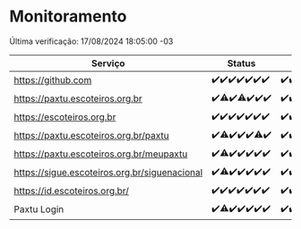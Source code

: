 # Monitoramento

Última verificação: 17/08/2024 18:05:00 -03

|Serviço|Status|Últimas 24h|
|---|---|---|
|https://github.com|<span title="2024-08-10: OK=24">✔️</span><span title="2024-08-11: OK=23">✔️</span><span title="2024-08-12: OK=23">✔️</span><span title="2024-08-13: OK=23">✔️</span><span title="2024-08-14: OK=23">✔️</span><span title="2024-08-15: OK=24">✔️</span><span title="2024-08-16: OK=21">✔️</span>|<span title="16/08/2024 18:07:00 -03 : 200">✔️</span><span title="16/08/2024 19:07:00 -03 : 200">✔️</span><span title="16/08/2024 20:08:00 -03 : 200">✔️</span><span title="16/08/2024 21:34:00 -03 : 200">✔️</span><span title="16/08/2024 22:56:00 -03 : 200">✔️</span><span title="16/08/2024 23:28:00 -03 : 200">✔️</span><span title="17/08/2024 00:07:00 -03 : 200">✔️</span><span title="17/08/2024 01:09:00 -03 : 200">✔️</span><span title="17/08/2024 02:07:00 -03 : 200">✔️</span><span title="17/08/2024 03:09:00 -03 : 200">✔️</span><span title="17/08/2024 04:06:00 -03 : 200">✔️</span><span title="17/08/2024 05:09:00 -03 : 200">✔️</span><span title="17/08/2024 06:06:00 -03 : 200">✔️</span><span title="17/08/2024 07:07:00 -03 : 200">✔️</span><span title="17/08/2024 08:04:00 -03 : 200">✔️</span><span title="17/08/2024 09:11:00 -03 : 200">✔️</span><span title="17/08/2024 10:07:00 -03 : 200">✔️</span><span title="17/08/2024 11:07:00 -03 : 200">✔️</span><span title="17/08/2024 12:06:00 -03 : 200">✔️</span><span title="17/08/2024 13:08:00 -03 : 200">✔️</span><span title="17/08/2024 14:04:00 -03 : 200">✔️</span><span title="17/08/2024 15:08:00 -03 : 200">✔️</span><span title="17/08/2024 16:06:00 -03 : 200">✔️</span><span title="17/08/2024 17:08:00 -03 : 200">✔️</span><span title="17/08/2024 18:05:00 -03 : 200">✔️</span>|
|https://paxtu.escoteiros.org.br|<span title="2024-08-10: OK=24">✔️</span><span title="2024-08-11: OK=22, Falhas=1">⚠️</span><span title="2024-08-12: OK=23">✔️</span><span title="2024-08-13: OK=22, Falhas=1">⚠️</span><span title="2024-08-14: OK=23">✔️</span><span title="2024-08-15: OK=24">✔️</span><span title="2024-08-16: OK=21">✔️</span>|<span title="16/08/2024 18:07:00 -03 : 200">✔️</span><span title="16/08/2024 19:07:00 -03 : 200">✔️</span><span title="16/08/2024 20:08:00 -03 : 200">✔️</span><span title="16/08/2024 21:34:00 -03 : 200">✔️</span><span title="16/08/2024 22:56:00 -03 : 200">✔️</span><span title="16/08/2024 23:28:00 -03 : 200">✔️</span><span title="17/08/2024 00:07:00 -03 : 200">✔️</span><span title="17/08/2024 01:09:00 -03 : 200">✔️</span><span title="17/08/2024 02:07:00 -03 : 200">✔️</span><span title="17/08/2024 03:09:00 -03 : 200">✔️</span><span title="17/08/2024 04:06:00 -03 : 200">✔️</span><span title="17/08/2024 05:09:00 -03 : 200">✔️</span><span title="17/08/2024 06:06:00 -03 : 200">✔️</span><span title="17/08/2024 07:07:00 -03 : 200">✔️</span><span title="17/08/2024 08:04:00 -03 : 200">✔️</span><span title="17/08/2024 09:11:00 -03 : 200">✔️</span><span title="17/08/2024 10:07:00 -03 : 200">✔️</span><span title="17/08/2024 11:07:00 -03 : 200">✔️</span><span title="17/08/2024 12:06:00 -03 : 200">✔️</span><span title="17/08/2024 13:08:00 -03 : 200">✔️</span><span title="17/08/2024 14:04:00 -03 : 200">✔️</span><span title="17/08/2024 15:08:00 -03 : 200">✔️</span><span title="17/08/2024 16:06:00 -03 : 200">✔️</span><span title="17/08/2024 17:08:00 -03 : 200">✔️</span><span title="17/08/2024 18:05:00 -03 : 200">✔️</span>|
|https://escoteiros.org.br|<span title="2024-08-10: OK=24">✔️</span><span title="2024-08-11: OK=23">✔️</span><span title="2024-08-12: OK=23">✔️</span><span title="2024-08-13: OK=23">✔️</span><span title="2024-08-14: OK=23">✔️</span><span title="2024-08-15: OK=24">✔️</span><span title="2024-08-16: OK=21">✔️</span>|<span title="16/08/2024 18:07:00 -03 : 200">✔️</span><span title="16/08/2024 19:07:00 -03 : 200">✔️</span><span title="16/08/2024 20:08:00 -03 : 200">✔️</span><span title="16/08/2024 21:34:00 -03 : 200">✔️</span><span title="16/08/2024 22:56:00 -03 : 200">✔️</span><span title="16/08/2024 23:28:00 -03 : 200">✔️</span><span title="17/08/2024 00:07:00 -03 : 200">✔️</span><span title="17/08/2024 01:09:00 -03 : 200">✔️</span><span title="17/08/2024 02:07:00 -03 : 200">✔️</span><span title="17/08/2024 03:09:00 -03 : 200">✔️</span><span title="17/08/2024 04:06:00 -03 : 200">✔️</span><span title="17/08/2024 05:09:00 -03 : 200">✔️</span><span title="17/08/2024 06:06:00 -03 : 200">✔️</span><span title="17/08/2024 07:07:00 -03 : 200">✔️</span><span title="17/08/2024 08:04:00 -03 : 200">✔️</span><span title="17/08/2024 09:11:00 -03 : 200">✔️</span><span title="17/08/2024 10:07:00 -03 : 200">✔️</span><span title="17/08/2024 11:07:00 -03 : 200">✔️</span><span title="17/08/2024 12:06:00 -03 : 200">✔️</span><span title="17/08/2024 13:08:00 -03 : 200">✔️</span><span title="17/08/2024 14:04:00 -03 : 200">✔️</span><span title="17/08/2024 15:08:00 -03 : 200">✔️</span><span title="17/08/2024 16:06:00 -03 : 200">✔️</span><span title="17/08/2024 17:08:00 -03 : 200">✔️</span><span title="17/08/2024 18:05:00 -03 : 200">✔️</span>|
|https://paxtu.escoteiros.org.br/paxtu|<span title="2024-08-10: OK=24">✔️</span><span title="2024-08-11: OK=22, Falhas=1">⚠️</span><span title="2024-08-12: OK=23">✔️</span><span title="2024-08-13: OK=23">✔️</span><span title="2024-08-14: OK=23">✔️</span><span title="2024-08-15: OK=23, Falhas=1">⚠️</span><span title="2024-08-16: OK=21">✔️</span>|<span title="16/08/2024 18:07:00 -03 : 200">✔️</span><span title="16/08/2024 19:07:00 -03 : 200">✔️</span><span title="16/08/2024 20:08:00 -03 : 200">✔️</span><span title="16/08/2024 21:34:00 -03 : 0">❌</span><span title="16/08/2024 22:56:00 -03 : 200">✔️</span><span title="16/08/2024 23:28:00 -03 : 200">✔️</span><span title="17/08/2024 00:07:00 -03 : 200">✔️</span><span title="17/08/2024 01:09:00 -03 : 200">✔️</span><span title="17/08/2024 02:08:00 -03 : 200">✔️</span><span title="17/08/2024 03:09:00 -03 : 200">✔️</span><span title="17/08/2024 04:06:00 -03 : 200">✔️</span><span title="17/08/2024 05:09:00 -03 : 200">✔️</span><span title="17/08/2024 06:06:00 -03 : 200">✔️</span><span title="17/08/2024 07:07:00 -03 : 200">✔️</span><span title="17/08/2024 08:04:00 -03 : 200">✔️</span><span title="17/08/2024 09:11:00 -03 : 200">✔️</span><span title="17/08/2024 10:07:00 -03 : 200">✔️</span><span title="17/08/2024 11:07:00 -03 : 200">✔️</span><span title="17/08/2024 12:06:00 -03 : 200">✔️</span><span title="17/08/2024 13:08:00 -03 : 200">✔️</span><span title="17/08/2024 14:04:00 -03 : 200">✔️</span><span title="17/08/2024 15:08:00 -03 : 200">✔️</span><span title="17/08/2024 16:06:00 -03 : 200">✔️</span><span title="17/08/2024 17:08:00 -03 : 200">✔️</span><span title="17/08/2024 18:05:00 -03 : 200">✔️</span>|
|https://paxtu.escoteiros.org.br/meupaxtu|<span title="2024-08-10: OK=24">✔️</span><span title="2024-08-11: OK=22, Falhas=1">⚠️</span><span title="2024-08-12: OK=23">✔️</span><span title="2024-08-13: OK=23">✔️</span><span title="2024-08-14: OK=23">✔️</span><span title="2024-08-15: OK=24">✔️</span><span title="2024-08-16: OK=21">✔️</span>|<span title="16/08/2024 18:07:00 -03 : 200">✔️</span><span title="16/08/2024 19:07:00 -03 : 200">✔️</span><span title="16/08/2024 20:08:00 -03 : 200">✔️</span><span title="16/08/2024 21:34:00 -03 : 200">✔️</span><span title="16/08/2024 22:56:00 -03 : 200">✔️</span><span title="16/08/2024 23:28:00 -03 : 200">✔️</span><span title="17/08/2024 00:07:00 -03 : 200">✔️</span><span title="17/08/2024 01:09:00 -03 : 200">✔️</span><span title="17/08/2024 02:08:00 -03 : 200">✔️</span><span title="17/08/2024 03:09:00 -03 : 200">✔️</span><span title="17/08/2024 04:06:00 -03 : 200">✔️</span><span title="17/08/2024 05:09:00 -03 : 200">✔️</span><span title="17/08/2024 06:06:00 -03 : 200">✔️</span><span title="17/08/2024 07:07:00 -03 : 200">✔️</span><span title="17/08/2024 08:04:00 -03 : 200">✔️</span><span title="17/08/2024 09:11:00 -03 : 200">✔️</span><span title="17/08/2024 10:08:00 -03 : 200">✔️</span><span title="17/08/2024 11:07:00 -03 : 200">✔️</span><span title="17/08/2024 12:06:00 -03 : 200">✔️</span><span title="17/08/2024 13:08:00 -03 : 200">✔️</span><span title="17/08/2024 14:04:00 -03 : 200">✔️</span><span title="17/08/2024 15:08:00 -03 : 200">✔️</span><span title="17/08/2024 16:06:00 -03 : 200">✔️</span><span title="17/08/2024 17:08:00 -03 : 200">✔️</span><span title="17/08/2024 18:05:00 -03 : 200">✔️</span>|
|https://sigue.escoteiros.org.br/siguenacional|<span title="2024-08-10: OK=24">✔️</span><span title="2024-08-11: OK=22, Falhas=1">⚠️</span><span title="2024-08-12: OK=23">✔️</span><span title="2024-08-13: OK=23">✔️</span><span title="2024-08-14: OK=23">✔️</span><span title="2024-08-15: OK=24">✔️</span><span title="2024-08-16: OK=21">✔️</span>|<span title="16/08/2024 18:07:00 -03 : 200">✔️</span><span title="16/08/2024 19:07:00 -03 : 200">✔️</span><span title="16/08/2024 20:08:00 -03 : 200">✔️</span><span title="16/08/2024 21:34:00 -03 : 200">✔️</span><span title="16/08/2024 22:56:00 -03 : 200">✔️</span><span title="16/08/2024 23:28:00 -03 : 200">✔️</span><span title="17/08/2024 00:07:00 -03 : 200">✔️</span><span title="17/08/2024 01:09:00 -03 : 200">✔️</span><span title="17/08/2024 02:08:00 -03 : 200">✔️</span><span title="17/08/2024 03:09:00 -03 : 200">✔️</span><span title="17/08/2024 04:06:00 -03 : 200">✔️</span><span title="17/08/2024 05:09:00 -03 : 200">✔️</span><span title="17/08/2024 06:06:00 -03 : 200">✔️</span><span title="17/08/2024 07:07:00 -03 : 200">✔️</span><span title="17/08/2024 08:04:00 -03 : 200">✔️</span><span title="17/08/2024 09:11:00 -03 : 200">✔️</span><span title="17/08/2024 10:08:00 -03 : 200">✔️</span><span title="17/08/2024 11:07:00 -03 : 200">✔️</span><span title="17/08/2024 12:06:00 -03 : 200">✔️</span><span title="17/08/2024 13:08:00 -03 : 200">✔️</span><span title="17/08/2024 14:04:00 -03 : 200">✔️</span><span title="17/08/2024 15:08:00 -03 : 200">✔️</span><span title="17/08/2024 16:06:00 -03 : 200">✔️</span><span title="17/08/2024 17:08:00 -03 : 200">✔️</span><span title="17/08/2024 18:05:00 -03 : 200">✔️</span>|
|https://id.escoteiros.org.br/|<span title="2024-08-10: OK=24">✔️</span><span title="2024-08-11: OK=23">✔️</span><span title="2024-08-12: OK=23">✔️</span><span title="2024-08-13: OK=23">✔️</span><span title="2024-08-14: OK=23">✔️</span><span title="2024-08-15: OK=24">✔️</span><span title="2024-08-16: OK=21">✔️</span>|<span title="16/08/2024 18:07:00 -03 : 200">✔️</span><span title="16/08/2024 19:07:00 -03 : 200">✔️</span><span title="16/08/2024 20:08:00 -03 : 200">✔️</span><span title="16/08/2024 21:34:00 -03 : 200">✔️</span><span title="16/08/2024 22:56:00 -03 : 200">✔️</span><span title="16/08/2024 23:28:00 -03 : 200">✔️</span><span title="17/08/2024 00:07:00 -03 : 200">✔️</span><span title="17/08/2024 01:09:00 -03 : 200">✔️</span><span title="17/08/2024 02:08:00 -03 : 200">✔️</span><span title="17/08/2024 03:09:00 -03 : 200">✔️</span><span title="17/08/2024 04:06:00 -03 : 200">✔️</span><span title="17/08/2024 05:09:00 -03 : 200">✔️</span><span title="17/08/2024 06:06:00 -03 : 200">✔️</span><span title="17/08/2024 07:07:00 -03 : 200">✔️</span><span title="17/08/2024 08:04:00 -03 : 200">✔️</span><span title="17/08/2024 09:11:00 -03 : 200">✔️</span><span title="17/08/2024 10:08:00 -03 : 200">✔️</span><span title="17/08/2024 11:07:00 -03 : 200">✔️</span><span title="17/08/2024 12:06:00 -03 : 200">✔️</span><span title="17/08/2024 13:08:00 -03 : 200">✔️</span><span title="17/08/2024 14:04:00 -03 : 200">✔️</span><span title="17/08/2024 15:08:00 -03 : 200">✔️</span><span title="17/08/2024 16:06:00 -03 : 200">✔️</span><span title="17/08/2024 17:08:00 -03 : 200">✔️</span><span title="17/08/2024 18:05:00 -03 : 200">✔️</span>|
|Paxtu Login|<span title="2024-08-10: OK=24">✔️</span><span title="2024-08-11: OK=22, Falhas=1">⚠️</span><span title="2024-08-12: OK=23">✔️</span><span title="2024-08-13: OK=23">✔️</span><span title="2024-08-14: OK=23">✔️</span><span title="2024-08-15: OK=24">✔️</span><span title="2024-08-16: OK=21">✔️</span>|<span title="16/08/2024 18:07:00 -03 : 200">✔️</span><span title="16/08/2024 19:07:00 -03 : 200">✔️</span><span title="16/08/2024 20:08:00 -03 : 200">✔️</span><span title="16/08/2024 21:34:00 -03 : 200">✔️</span><span title="16/08/2024 22:56:00 -03 : 200">✔️</span><span title="16/08/2024 23:28:00 -03 : 200">✔️</span><span title="17/08/2024 00:07:00 -03 : 200">✔️</span><span title="17/08/2024 01:09:00 -03 : 200">✔️</span><span title="17/08/2024 02:08:00 -03 : 200">✔️</span><span title="17/08/2024 03:09:00 -03 : 200">✔️</span><span title="17/08/2024 04:06:00 -03 : 200">✔️</span><span title="17/08/2024 05:09:00 -03 : 200">✔️</span><span title="17/08/2024 06:06:00 -03 : 200">✔️</span><span title="17/08/2024 07:07:00 -03 : 200">✔️</span><span title="17/08/2024 08:04:00 -03 : 200">✔️</span><span title="17/08/2024 09:11:00 -03 : 200">✔️</span><span title="17/08/2024 10:08:00 -03 : 200">✔️</span><span title="17/08/2024 11:07:00 -03 : 200">✔️</span><span title="17/08/2024 12:06:00 -03 : 200">✔️</span><span title="17/08/2024 13:08:00 -03 : 200">✔️</span><span title="17/08/2024 14:04:00 -03 : 200">✔️</span><span title="17/08/2024 15:08:00 -03 : 200">✔️</span><span title="17/08/2024 16:06:00 -03 : 200">✔️</span><span title="17/08/2024 17:08:00 -03 : 200">✔️</span><span title="17/08/2024 18:05:00 -03 : 200">✔️</span>|
